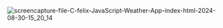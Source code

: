 ![screencapture-file-C-felix-JavaScript-Weather-App-index-html-2024-08-30-15_20_14](https://github.com/user-attachments/assets/0abfe0ae-57e8-4c46-a581-a322808618ac)
